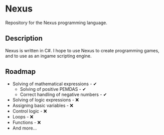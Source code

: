 # Nexus
Repository for the Nexus programming language.
## Description
Nexus is written in C#. I hope to use Nexus to create programming games, and to use as an ingame scripting engine.
## Roadmap
* Solving of mathematical expressions - ✔
  * Solving of positive PEMDAS - ✔
  * Correct handling of negative numbers - ✔
* Solving of logic expressions - ❌
* Assigning basic variables - ❌
* Control logic - ❌
* Loops - ❌
* Functions - ❌
* And more...
